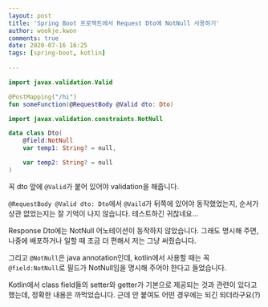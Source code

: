 ```yaml
---  
layout: post  
title: 'Spring Boot 프로젝트에서 Request Dto에 NotNull 사용하기'  
author: wookje.kwon  
comments: true  
date: 2020-07-16 16:25  
tags: [spring-boot, kotlin]  
  
---  
```


```kotlin
import javax.validation.Valid

@PostMapping("/hi")
fun someFunction(@RequestBody @Valid dto: Dto)
```

```kotlin
import javax.validation.constraints.NotNull

data class Dto(
    @field:NotNull
    var temp1: String? = null,

    var temp2: String? = null
)
```

꼭 dto 앞에 `@Valid`가 붙어 있어야 validation을 해줍니다.

`@RequestBody @Valid dto: Dto`에서 `@Vaild`가 뒤쪽에 있어야 동작했었는지, 순서가 상관 없었는지는 잘 기억이 나지 않습니다. 테스트하긴 귀찮네요...  

Response Dto에는 NotNull 어노테이션이 동작하지 않았습니다. 그래도 명시해 주면, 나중에 배포하거나 일할 때 조금 더 편해서 저는 그냥 써줬습니다.  

그리고 `@NotNull`은 java annotation인데, kotlin에서 사용할 때는 꼭 `@field:NotNull`로 필드가 NotNull임을 명시해 주어야 한다고 들었습니다.  

Kotlin에서 class field들의 setter와 getter가 기본으로 제공되는 것과 관련이 있다고 했는데, 정확한 내용은 까먹었습니다. 근데 안 붙여도 어떤 경우에는 되긴 되더라구요(?)
